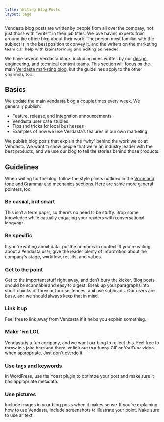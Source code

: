 ```yaml
---
title: Writing Blog Posts
layout: page
---
```


Vendasta blog posts are written by people from all over the company, not just those with “writer” in their job titles. We love having experts from around the office blog about their work. The person most familiar with the subject is in the best position to convey it, and the writers on the marketing team can help with brainstorming and editing as needed.

We have several Vendasta blogs, including ones written by our [design](http://creative.Vendasta.com), [engineering](http://devs.Vendasta.com/blog/), and [technical content](http://docmakers.Vendasta.com) teams. This section will focus on the main [Vendasta marketing blog](http://blog.Vendasta.com), but the guidelines apply to the other channels, too.

## Basics

We update the main Vendasta blog a couple times every week. We generally publish:

* Feature, release, and integration announcements
* Vendasta user case studies
* Tips and tricks for local businesses
* Examples of how we use Vendasta’s features in our own marketing

We publish blog posts that explain the “why” behind the work we do at Vendasta. We want to show people that we're an industry leader with the best products, and we use our blog to tell the stories behind those products.

## Guidelines

When writing for the blog, follow the style points outlined in the [Voice and tone](/02-voice-and-tone.html.md) and [Grammar and mechanics](/04-grammar-and-mechanics.html.md) sections. Here are some more general pointers, too.

### Be casual, but smart
This isn’t a term paper, so there’s no need to be stuffy. Drop some knowledge while casually engaging your readers with conversational language.

### Be specific
If you're writing about data, put the numbers in context. If you're writing about a Vendasta user, give the reader plenty of information about the company's stage, workflow, results, and values.

### Get to the point
Get to the important stuff right away, and don’t bury the kicker. Blog posts should be scannable and easy to digest. Break up your paragraphs into short chunks of three or four sentences, and use subheads. Our users are busy, and we should always keep that in mind.

### Link it up
Feel free to link away from Vendasta if it helps you explain something.

### Make 'em LOL
Vendasta is a fun company, and we want our blog to reflect this. Feel free to throw in a joke here and there, or link out to a funny GIF or YouTube video when appropriate. Just don't overdo it.

### Use tags and keywords
In WordPress, use the Yoast plugin to optimize your post and make sure it has appropriate metadata.

### Use pictures
Include images in your blog posts when it makes sense. If you’re explaining how to use Vendasta, include screenshots to illustrate your point. Make sure to use alt text.
